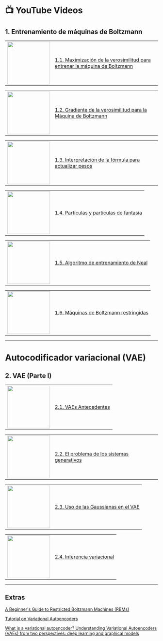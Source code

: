 # 📺 YouTube Videos

## **1. Entrenamiento de máquinas de Boltzmann**

<table>
<tr>
<td><a href="https://www.youtube.com/watch?v=U7_kwCin4pc"><img width="140px" src="https://i.ytimg.com/vi/U7_kwCin4pc/mqdefault.jpg"></a></td>
<td><a href="https://www.youtube.com/watch?v=U7_kwCin4pc">1.1. Maximización de la verosimilitud para entrenar la máquina de Boltzmann</a><br/></td>
</tr>
</table>

<table>
<tr>
<td><a href="https://www.youtube.com/watch?v=n6AOzUKN6qE"><img width="140px" src="https://i.ytimg.com/vi/n6AOzUKN6qE/mqdefault.jpg"></a></td>
<td><a href="https://www.youtube.com/watch?v=n6AOzUKN6qE">1.2. Gradiente de la verosimilitud para la Máquina de Boltzmann</a><br/></td>
</tr>
</table>

<table>
<tr>
<td><a href="https://www.youtube.com/watch?v=FaIXqar2LFM"><img width="140px" src="https://i.ytimg.com/vi/FaIXqar2LFM/mqdefault.jpg"></a></td>
<td><a href="https://www.youtube.com/watch?v=FaIXqar2LFM">1.3. Interpretación de la fórmula para actualizar pesos</a><br/></td>
</tr>
</table>

<table>
<tr>
<td><a href="https://www.youtube.com/watch?v=EHpZ_kh2_CA"><img width="140px" src="https://i.ytimg.com/vi/EHpZ_kh2_CA/mqdefault.jpg"></a></td>
<td><a href="https://www.youtube.com/watch?v=EHpZ_kh2_CA">1.4. Partículas y partículas de fantasía</a><br/></td>
</tr>
</table>

<table>
<tr>
<td><a href="https://www.youtube.com/watch?v=WqEU9q81R7o"><img width="140px" src="https://i.ytimg.com/vi/WqEU9q81R7o/mqdefault.jpg"></a></td>
<td><a href="https://www.youtube.com/watch?v=WqEU9q81R7o">1.5. Algoritmo de entrenamiento de Neal</a><br/></td>
</tr>
</table>

<table>
<tr>
<td><a href="https://www.youtube.com/watch?v=cQoTg6SoI4A"><img width="140px" src="https://i.ytimg.com/vi/cQoTg6SoI4A/mqdefault.jpg"></a></td>
<td><a href="https://www.youtube.com/watch?v=cQoTg6SoI4A">1.6. Máquinas de Boltzmann restringidas</a><br/></td>
</tr>
</table>

-----------

# **Autocodificador variacional (VAE)**

## **2. VAE (Parte I)**

<table>
<tr>
<td><a href="https://www.youtube.com/watch?v=FIBl8Mc465c"><img width="140px" src="https://i.ytimg.com/vi/FIBl8Mc465c/mqdefault.jpg"></a></td>
<td><a href="https://www.youtube.com/watch?v=FIBl8Mc465c">2.1. VAEs Antecedentes</a><br/></td>
</tr>
</table>

<table>
<tr>
<td><a href="https://www.youtube.com/watch?v=7CkYOmbjvrA"><img width="140px" src="https://i.ytimg.com/vi/7CkYOmbjvrA/mqdefault.jpg"></a></td>
<td><a href="https://www.youtube.com/watch?v=7CkYOmbjvrA">2.2. El problema de los sistemas generativos</a><br/></td>
</tr>
</table>

<table>
<tr>
<td><a href="https://www.youtube.com/watch?v=Y4o7TytCi58"><img width="140px" src="https://i.ytimg.com/vi/Y4o7TytCi58/mqdefault.jpg"></a></td>
<td><a href="https://www.youtube.com/watch?v=Y4o7TytCi58">2.3. Uso de las Gaussianas en el VAE</a><br/></td>
</tr>
</table>

<table>
<tr>
<td><a href="https://www.youtube.com/watch?v=k7cA5vfk1o8"><img width="140px" src="https://i.ytimg.com/vi/k7cA5vfk1o8/mqdefault.jpg"></a></td>
<td><a href="https://www.youtube.com/watch?v=k7cA5vfk1o8">2.4. Inferencia variacional</a><br/></td>
</tr>
</table>

----------------

## **Extras**

[A Beginner's Guide to Restricted Boltzmann Machines (RBMs)](https://wiki.pathmind.com/restricted-boltzmann-machine)

[Tutorial on Variational Autoencoders](https://arxiv.org/pdf/1606.05908)

[What is a variational autoencoder? Understanding Variational Autoencoders (VAEs) from two perspectives: deep learning and graphical models](https://jaan.io/what-is-variational-autoencoder-vae-tutorial/)



